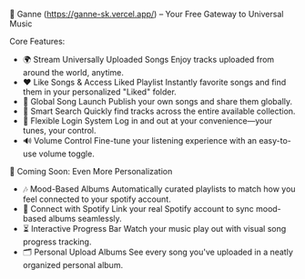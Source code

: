 🎵 Ganne (https://ganne-sk.vercel.app/) – Your Free Gateway to Universal Music

Core Features:

- 🌍 Stream Universally Uploaded Songs
Enjoy tracks uploaded from around the world, anytime.
- ❤️ Like Songs & Access Liked Playlist
Instantly favorite songs and find them in your personalized "Liked" folder.
- 🚀 Global Song Launch
Publish your own songs and share them globally.
- 🔎 Smart Search
Quickly find tracks across the entire available collection.
- 🔐 Flexible Login System
Log in and out at your convenience—your tunes, your control.
- 🔊 Volume Control
Fine-tune your listening experience with an easy-to-use volume toggle.


🎯 Coming Soon: Even More Personalization

- 🎶 Mood-Based Albums
Automatically curated playlists to match how you feel connected to your spotify account.
- 🔗 Connect with Spotify
Link your real Spotify account to sync mood-based albums seamlessly.
- ⏳ Interactive Progress Bar
Watch your music play out with visual song progress tracking.
- 🗂️ Personal Upload Albums
See every song you've uploaded in a neatly organized personal album.
